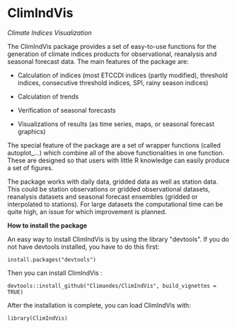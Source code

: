 # ClimIndVis 
 *Climate Indices Visualization*

The ClimIndVis package provides a set of easy-to-use functions for the generation of climate indices products for observational, reanalysis and seasonal forecast data. 
The main features of the package are:

  - Calculation of indices (most ETCCDI indices (partly modified), threshold indices, consecutive threshold indices, SPI, rainy season indices)

  - Calculation of trends

  - Verification of seasonal forecasts

  - Visualizations of results (as time series, maps, or seasonal forecast graphics)

The special feature of the package are a set of wrapper functions (called autoplot_...) which combine all of the above functionalities in one function. These are designed so that users with little R knowledge can easily produce a set of figures.

The package works with daily data, gridded data as well as station data. This could be station observations or gridded observational datasets, reanalysis datasets and seasonal forecast ensembles (gridded or interpolated to stations).
For large datasets the computational time can be quite high, an issue for which improvement is planned.

**How to install the package**

An easy way to install ClimIndVis is by using the library "devtools". 
If you do not have devtools installed, you have to do this first:

```
install.packages("devtools")
```

Then you can install ClimIndVis :

```
devtools::install_github("Climandes/ClimIndVis", build_vignettes = TRUE)
```

After the installation is complete, you can load ClimIndVis with:

```
library(ClimIndVis)
```

